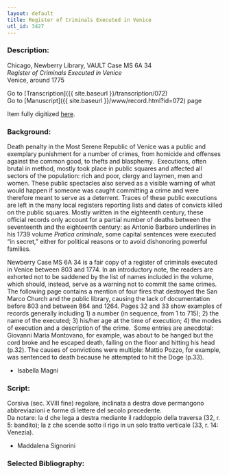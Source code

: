 ```yaml
---
layout: default
title: Register of Criminals Executed in Venice
utl_id: 3427
---
```


###  Description:

Chicago, Newberry Library, VAULT Case MS 6A 34<br>
_Register of Criminals Executed in Venice_<br>
Venice, around 1775

Go to [Transcription]({{ site.baseurl }}/transcription/072)<br>
Go to [Manuscript]({{ site.baseurl }}/www/record.html?id=072) page 

Item fully digitized [here](https://collections.newberry.org/asset-management/2KXJ8Z9UZWSR).

###  Background:

Death penalty in the Most Serene Republic of Venice was a public and exemplary punishment for a number of crimes, from homicide and offenses against the common good, to thefts and blasphemy.  Executions, often brutal in method, mostly took place in public squares and affected all sectors of the population: rich and poor, clergy and laymen, men and women. These public spectacles also served as a visible warning of what would happen if someone was caught committing a crime and were therefore meant to serve as a deterrent. Traces of these public executions are left in the many local registers reporting lists and dates of convicts killed on the public squares. Mostly written in the eighteenth century, these official records only account for a partial number of deaths between the seventeenth and the eighteenth century: as Antonio Barbaro underlines in his 1739 volume _Pratica criminale_, some capital sentences were executed “in secret,” either for political reasons or to avoid dishonoring powerful families.

Newberry Case MS 6A 34 is a fair copy of a register of criminals executed in Venice between 803 and 1774. In an introductory note, the readers are exhorted not to be saddened by the list of names included in the volume, which should, instead, serve as a warning not to commit the same crimes. The following page contains a mention of four fires that destroyed the San Marco Church and the public library, causing the lack of documentation before 803 and between 864 and 1264. Pages 32 and 33 show examples of records generally including 1) a number (in sequence, from 1 to 715); 2) the name of the executed; 3) his/her age at the time of execution; 4) the modes of execution and a description of the crime.  Some entries are anecdotal: Giovanni Maria Montovano, for example, was about to be hanged but the cord broke and he escaped death, falling on the floor and hitting his head (p.32). The causes of convictions were multiple: Mattio Pozzo, for example, was sentenced to death because he attempted to hit the Doge (p.33).
- Isabella Magni

###  Script:

Corsiva (sec. XVIII fine) regolare, inclinata a destra dove permangono abbreviazioni e forme di lettere del secolo precedente.<br>
Da notare: la d che lega a destra mediante il raddoppio della traversa (32, r. 5: bandito); la z che scende sotto il rigo in un solo tratto verticale (33, r. 14: Venezia).<br>
- Maddalena Signorini

###  Selected Bibliography:



